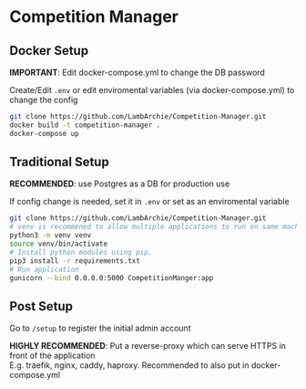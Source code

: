 # Competition Manager

## Docker Setup
**IMPORTANT**: Edit docker-compose.yml to change the DB password

Create/Edit `.env` or edit enviromental variables (via docker-compose.yml) to change the config
```bash
git clone https://github.com/LambArchie/Competition-Manager.git
docker build -t competition-manager .
docker-compose up
```

## Traditional Setup
**RECOMMENDED**: use Postgres as a DB for production use

If config change is needed, set it in `.env` or set as an enviromental variable
```bash
git clone https://github.com/LambArchie/Competition-Manager.git
# venv is recommened to allow multiple applications to run on same machine
python3 -m venv venv
source venv/bin/activate
# Install python modules using pip.
pip3 install -r requirements.txt
# Run application
gunicorn --bind 0.0.0.0:5000 CompetitionManger:app
```

## Post Setup
Go to `/setup` to register the initial admin account

**HIGHLY RECOMMENDED**: Put a reverse-proxy which can serve HTTPS in front of the application <br>
E.g. traefik, nginx, caddy, haproxy. Recommended to also put in docker-compose.yml